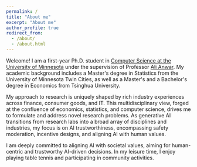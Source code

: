 ```yaml
---
permalink: /
title: "About me"
excerpt: "About me"
author_profile: true
redirect_from: 
  - /about/
  - /about.html
---
```


Welcome! I am a first-year Ph.D. student in [Computer Science at the University of Minnesota](https://cse.umn.edu/) under the supervision of Professor [Ali Anwar](https://cse.umn.edu/cs/ali-anwar). 
My academic background includes a Master's degree in Statistics from the University of Minnesota Twin Cities, as well as a Master's and a Bachelor's degree in Economics from Tsinghua University.

My approach to research is uniquely shaped by rich industry experiences across finance, consumer goods, and IT. This multidisciplinary view, forged at the confluence of economics, statistics, and computer science, drives me to formulate and address novel research problems. As generative AI transitions from research labs into a broad array of disciplines and industries, my focus is on AI trustworthiness, encompassing safety moderation, incentive designs, and aligning AI with human values.

I am deeply committed to aligning AI with societal values, aiming for human-centric and trustworthy AI-driven decisions. In my leisure time, I enjoy playing table tennis and participating in community activities.
